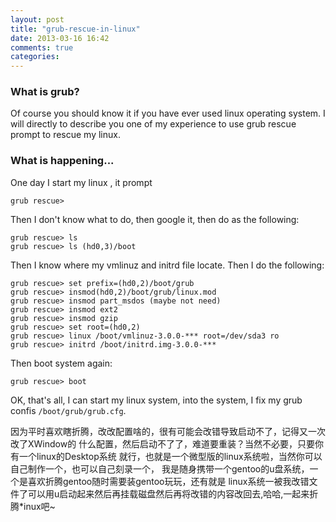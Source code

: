 ```yaml
---
layout: post
title: "grub-rescue-in-linux"
date: 2013-03-16 16:42
comments: true
categories: 
---
```


### What is grub?

Of course you should know it if you have ever used linux operating system.
I will directly to describe you one of my experience to use grub rescue prompt to rescue my linux.

### What is happening...

One day I start my linux , it prompt

```
grub rescue>
```

Then I don't know what to do, then google it, then do as the following:
    
```
grub rescue> ls
grub rescue> ls (hd0,3)/boot
```

Then I know where my vmlinuz and initrd file locate.
Then I do the following:

```
grub rescue> set prefix=(hd0,2)/boot/grub
grub rescue> insmod(hd0,2)/boot/grub/linux.mod
grub rescue> insmod part_msdos (maybe not need)
grub rescue> insmod ext2
grub rescue> insmod gzip
grub rescue> set root=(hd0,2)
grub rescue> linux /boot/vmlinuz-3.0.0-*** root=/dev/sda3 ro
grub rescue> initrd /boot/initrd.img-3.0.0-***
```

Then boot system again:

```
grub rescue> boot
```

OK, that's all, I can start my linux system, into the system, I fix my grub
confis `/boot/grub/grub.cfg`.

因为平时喜欢瞎折腾，改改配置啥的，很有可能会改错导致启动不了，记得又一次改了XWindow的
什么配置，然后启动不了了，难道要重装？当然不必要，只要你有一个linux的Desktop系统
就行，也就是一个微型版的linux系统啦，当然你可以自己制作一个，也可以自己刻录一个，
我是随身携带一个gentoo的u盘系统，一个是喜欢折腾gentoo随时需要装gentoo玩玩，还有就是
linux系统一被我改错文件了可以用u启动起来然后再挂载磁盘然后再将改错的内容改回去,哈哈,一起来折腾*inux吧~
